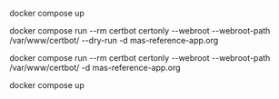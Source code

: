 docker compose up

docker compose run --rm  certbot certonly --webroot --webroot-path /var/www/certbot/ --dry-run -d  mas-reference-app.org

docker compose run --rm  certbot certonly --webroot --webroot-path /var/www/certbot/ -d  mas-reference-app.org

docker compose up